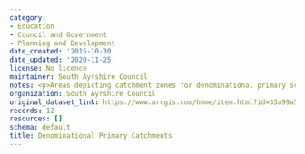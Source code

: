 ```yaml
---
category:
- Education
- Council and Government
- Planning and Development
date_created: '2015-10-30'
date_updated: '2020-11-25'
license: No licence
maintainer: South Ayrshire Council
notes: <p>Areas depicting catchment zones for denominational primary schools</p>
organization: South Ayrshire Council
original_dataset_link: https://www.arcgis.com/home/item.html?id=33a99a596f7343a5a280e029d72cb70a
records: 12
resources: []
schema: default
title: Denominational Primary Catchments
---
```

